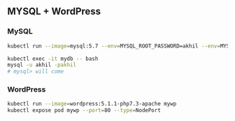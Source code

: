 ## MYSQL + WordPress

### MySQL
```bash
kubectl run --image=mysql:5.7 --env=MYSQL_ROOT_PASSWORD=akhil --env=MYSQL_DATABASE=mydb --env=MYSQL_USER=akhil --env=MYSQL_PASSWORD=akhil mydb
```
```bash
kubectl exec -it mydb -- bash
mysql -u akhil -pakhil
# mysql> will come
```

### WordPress
```bash
kubectl run --image=wordpress:5.1.1-php7.3-apache mywp
kubectl expose pod mywp --port=80 --type=NodePort
```
